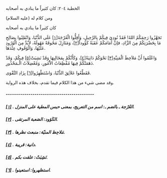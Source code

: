   الخطبة  ٢٠٤: كان كثيراً ما ينادي به أصحابه	

ومن كلام له (عليه السلام)

كان كثيراً ما ينادي به أصحابه

تَجَهَّزُوا رَحِمَكُمُ اللهُ! فَقَدْ نُودِيَ فِيكُمْ بِالرَّحِيلِ، وَأَقِلُّوا الْعُرْجَةَ[[١\]](https://arabic.balaghah.net/node/712#_ftn1) عَلَى الدُّنْيَا، وَانْقَلِبُوا بِصَالِحِ مَا بِحَضْرَتِكُمْ مِنَ الزَّادِ، فإنَّ أَمَامَكُمْ عَقَبَةً كَؤُوداً[[٢\]](https://arabic.balaghah.net/node/712#_ftn2)، وَمَنَازِلَ مَخُوفَةً مَهُولَةً، لاَبُدَّ مِنَ الْوُرُودِ عَلَيْهَا، وَالْوُقُوفِ عِنْدَهَا.

وَاعْلَمُوا أَنَّ مَلاَحِظَ الْمَنِيَّةِ[[٣\]](https://arabic.balaghah.net/node/712#_ftn3) نَحْوَكُمْ دَانِيَةٌ[[٤\]](https://arabic.balaghah.net/node/712#_ftn4)، وَكَأَنَّكُمْ بِمَخَالِبِهَا وَقَدْ نَشِبَتْ[[٥\]](https://arabic.balaghah.net/node/712#_ftn5) فِيكُمْ، وَقَدْ دَهَمَتْكُمْ فِيهَا مُفْظِعَاتُ الاُْمُورِ، وَمُعْضِلاَتُ الْـمَحْذُورِ.

فَقَطِّعُوا عَلاَئِقَ الدُّنْيَا، وَاسْتَظْهِرُوا[[٦\]](https://arabic.balaghah.net/node/712#_ftn6) بِزَادِ التَّقْوَى.

وقد مضى شيء من هذا الكلام فيما تقدم، بخلاف هذه الرواية.

##### -------------------------------------------

##### [[١\]](https://arabic.balaghah.net/node/712#_ftnref1) . العُرْجة ـ بالضم ـ: اسم من التعريج، بمعنى حبس المطية على المنزل.

##### [[٢\]](https://arabic.balaghah.net/node/712#_ftnref2) . الكَؤود: الصَعبة المرتقى.

##### [[٣\]](https://arabic.balaghah.net/node/712#_ftnref3) . مَلاحِظ المنيّة: منبعث نظرها.

##### [[٤\]](https://arabic.balaghah.net/node/712#_ftnref4) . دانية: قريبة.

##### [[٥\]](https://arabic.balaghah.net/node/712#_ftnref5) . نَشِبَتْ: علقت بكم.

##### [[٦\]](https://arabic.balaghah.net/node/712#_ftnref6) . استظهروا: استعينوا. 
